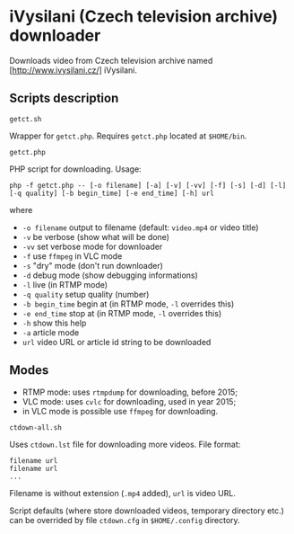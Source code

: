 iVysilani (Czech television archive) downloader
===============================================

Downloads video from Czech television archive named [http://www.ivysilani.cz/] iVysilani.

Scripts description
-------------------

`getct.sh`

Wrapper for `getct.php`. Requires `getct.php` located at `$HOME/bin`.

`getct.php`

PHP script for downloading. Usage:

```
php -f getct.php -- [-o filename] [-a] [-v] [-vv] [-f] [-s] [-d] [-l] [-q quality] [-b begin_time] [-e end_time] [-h] url
```

where

* `-o filename` output to filename (default: `video.mp4` or video title)
* `-v` be verbose (show what will be done)
* `-vv` set verbose mode for downloader
* `-f` use `ffmpeg` in VLC mode
* `-s` "dry" mode (don't run downloader)
* `-d` debug mode (show debugging informations)
* `-l` live (in RTMP mode)
* `-q quality` setup quality (number)
* `-b begin_time` begin at (in RTMP mode, `-l` overrides this)
* `-e end_time` stop at (in RTMP mode, `-l` overrides this)
* `-h` show this help
* `-a` article mode
* `url` video URL or article id string to be downloaded

Modes
-----

* RTMP mode: uses `rtmpdump` for downloading, before 2015;
* VLC mode: uses `cvlc` for downloading, used in year 2015;
* in VLC mode is possible use `ffmpeg` for downloading.

`ctdown-all.sh`

Uses `ctdown.lst` file for downloading more videos. File format:

```
filename url
filename url
...
```

Filename is without extension (`.mp4` added), `url` is video URL.

Script defaults (where store downloaded videos, temporary directory etc.) can be overrided by file `ctdown.cfg` in `$HOME/.config` directory.


